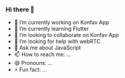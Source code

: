 ### Hi there 👋

<!--
**RitikSinha/RitikSinha** is a ✨ _special_ ✨ repository because its `README.md` (this file) appears on your GitHub profile.

Here are some ideas to get you started:
-->
- 🔭 I’m currently working on Konfav App
- 🌱 I’m currently learning Flutter
- 👯 I’m looking to collaborate on Konfav App
- 🤔 I’m looking for help with webRTC
- 💬 Ask me about JavaScript
- 📫 How to reach me: ...
- 😄 Pronouns: ...
- ⚡ Fun fact: ...

